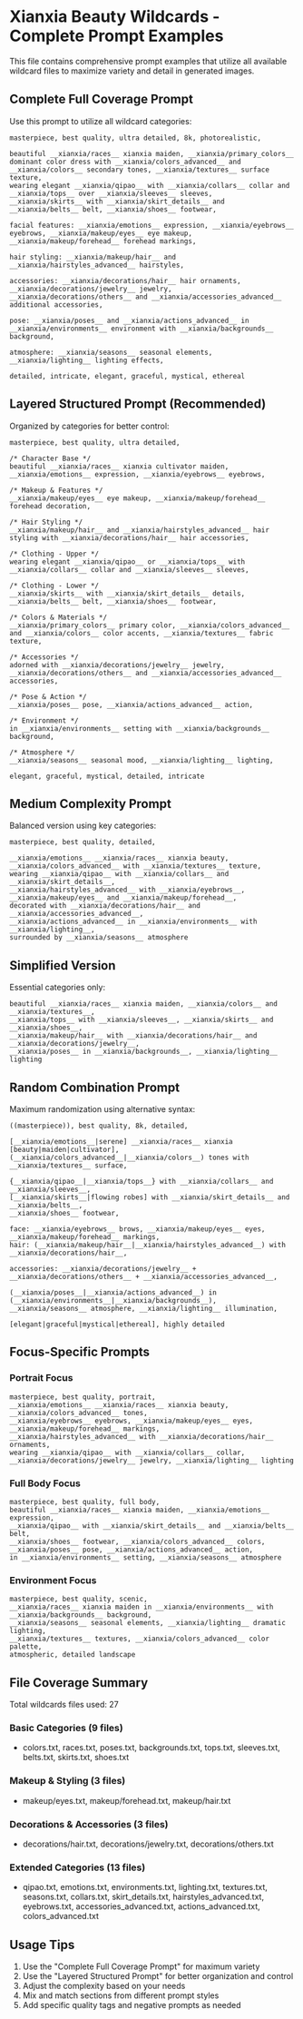 # Xianxia Beauty Wildcards - Complete Prompt Examples

This file contains comprehensive prompt examples that utilize all available wildcard files to maximize variety and detail in generated images.

## Complete Full Coverage Prompt
Use this prompt to utilize all wildcard categories:

```
masterpiece, best quality, ultra detailed, 8k, photorealistic, 

beautiful __xianxia/races__ xianxia maiden, __xianxia/primary_colors__ dominant color dress with __xianxia/colors_advanced__ and __xianxia/colors__ secondary tones, __xianxia/textures__ surface texture,
wearing elegant __xianxia/qipao__ with __xianxia/collars__ collar and __xianxia/tops__ over __xianxia/sleeves__ sleeves,
__xianxia/skirts__ with __xianxia/skirt_details__ and __xianxia/belts__ belt, __xianxia/shoes__ footwear,

facial features: __xianxia/emotions__ expression, __xianxia/eyebrows__ eyebrows, __xianxia/makeup/eyes__ eye makeup, __xianxia/makeup/forehead__ forehead markings,

hair styling: __xianxia/makeup/hair__ and __xianxia/hairstyles_advanced__ hairstyles,

accessories: __xianxia/decorations/hair__ hair ornaments, __xianxia/decorations/jewelry__ jewelry, __xianxia/decorations/others__ and __xianxia/accessories_advanced__ additional accessories,

pose: __xianxia/poses__ and __xianxia/actions_advanced__ in __xianxia/environments__ environment with __xianxia/backgrounds__ background,

atmosphere: __xianxia/seasons__ seasonal elements, __xianxia/lighting__ lighting effects,

detailed, intricate, elegant, graceful, mystical, ethereal
```

## Layered Structured Prompt (Recommended)
Organized by categories for better control:

```
masterpiece, best quality, ultra detailed,

/* Character Base */
beautiful __xianxia/races__ xianxia cultivator maiden, __xianxia/emotions__ expression, __xianxia/eyebrows__ eyebrows,

/* Makeup & Features */
__xianxia/makeup/eyes__ eye makeup, __xianxia/makeup/forehead__ forehead decoration,

/* Hair Styling */
__xianxia/makeup/hair__ and __xianxia/hairstyles_advanced__ hair styling with __xianxia/decorations/hair__ hair accessories,

/* Clothing - Upper */
wearing elegant __xianxia/qipao__ or __xianxia/tops__ with __xianxia/collars__ collar and __xianxia/sleeves__ sleeves,

/* Clothing - Lower */
__xianxia/skirts__ with __xianxia/skirt_details__ details, __xianxia/belts__ belt, __xianxia/shoes__ footwear,

/* Colors & Materials */
__xianxia/primary_colors__ primary color, __xianxia/colors_advanced__ and __xianxia/colors__ color accents, __xianxia/textures__ fabric texture,

/* Accessories */
adorned with __xianxia/decorations/jewelry__ jewelry, __xianxia/decorations/others__ and __xianxia/accessories_advanced__ accessories,

/* Pose & Action */
__xianxia/poses__ pose, __xianxia/actions_advanced__ action,

/* Environment */
in __xianxia/environments__ setting with __xianxia/backgrounds__ background,

/* Atmosphere */
__xianxia/seasons__ seasonal mood, __xianxia/lighting__ lighting,

elegant, graceful, mystical, detailed, intricate
```

## Medium Complexity Prompt
Balanced version using key categories:

```
masterpiece, best quality, detailed,

__xianxia/emotions__ __xianxia/races__ xianxia beauty, __xianxia/colors_advanced__ with __xianxia/textures__ texture,
wearing __xianxia/qipao__ with __xianxia/collars__ and __xianxia/skirt_details__,
__xianxia/hairstyles_advanced__ with __xianxia/eyebrows__, __xianxia/makeup/eyes__ and __xianxia/makeup/forehead__,
decorated with __xianxia/decorations/hair__ and __xianxia/accessories_advanced__,
__xianxia/actions_advanced__ in __xianxia/environments__ with __xianxia/lighting__,
surrounded by __xianxia/seasons__ atmosphere
```

## Simplified Version
Essential categories only:

```
beautiful __xianxia/races__ xianxia maiden, __xianxia/colors__ and __xianxia/textures__,
__xianxia/tops__ with __xianxia/sleeves__, __xianxia/skirts__ and __xianxia/shoes__,
__xianxia/makeup/hair__ with __xianxia/decorations/hair__ and __xianxia/decorations/jewelry__,
__xianxia/poses__ in __xianxia/backgrounds__, __xianxia/lighting__ lighting
```

## Random Combination Prompt
Maximum randomization using alternative syntax:

```
((masterpiece)), best quality, 8k, detailed,

[__xianxia/emotions__|serene] __xianxia/races__ xianxia [beauty|maiden|cultivator], 
(__xianxia/colors_advanced__|__xianxia/colors__) tones with __xianxia/textures__ surface,

{__xianxia/qipao__|__xianxia/tops__} with __xianxia/collars__ and __xianxia/sleeves__,
[__xianxia/skirts__|flowing robes] with __xianxia/skirt_details__ and __xianxia/belts__,
__xianxia/shoes__ footwear,

face: __xianxia/eyebrows__ brows, __xianxia/makeup/eyes__ eyes, __xianxia/makeup/forehead__ markings,
hair: (__xianxia/makeup/hair__|__xianxia/hairstyles_advanced__) with __xianxia/decorations/hair__,

accessories: __xianxia/decorations/jewelry__ + __xianxia/decorations/others__ + __xianxia/accessories_advanced__,

(__xianxia/poses__|__xianxia/actions_advanced__) in (__xianxia/environments__|__xianxia/backgrounds__),
__xianxia/seasons__ atmosphere, __xianxia/lighting__ illumination,

[elegant|graceful|mystical|ethereal], highly detailed
```

## Focus-Specific Prompts

### Portrait Focus
```
masterpiece, best quality, portrait,
__xianxia/emotions__ __xianxia/races__ xianxia beauty, __xianxia/colors_advanced__ tones,
__xianxia/eyebrows__ eyebrows, __xianxia/makeup/eyes__ eyes, __xianxia/makeup/forehead__ markings,
__xianxia/hairstyles_advanced__ with __xianxia/decorations/hair__ ornaments,
wearing __xianxia/qipao__ with __xianxia/collars__ collar,
__xianxia/decorations/jewelry__ jewelry, __xianxia/lighting__ lighting
```

### Full Body Focus
```
masterpiece, best quality, full body,
beautiful __xianxia/races__ xianxia maiden, __xianxia/emotions__ expression,
__xianxia/qipao__ with __xianxia/skirt_details__ and __xianxia/belts__ belt,
__xianxia/shoes__ footwear, __xianxia/colors_advanced__ colors,
__xianxia/poses__ pose, __xianxia/actions_advanced__ action,
in __xianxia/environments__ setting, __xianxia/seasons__ atmosphere
```

### Environment Focus
```
masterpiece, best quality, scenic,
__xianxia/races__ xianxia maiden in __xianxia/environments__ with __xianxia/backgrounds__ background,
__xianxia/seasons__ seasonal elements, __xianxia/lighting__ dramatic lighting,
__xianxia/textures__ textures, __xianxia/colors_advanced__ color palette,
atmospheric, detailed landscape
```

## File Coverage Summary
Total wildcards files used: 27

### Basic Categories (9 files)
- colors.txt, races.txt, poses.txt, backgrounds.txt, tops.txt, sleeves.txt, belts.txt, skirts.txt, shoes.txt

### Makeup & Styling (3 files)  
- makeup/eyes.txt, makeup/forehead.txt, makeup/hair.txt

### Decorations & Accessories (3 files)
- decorations/hair.txt, decorations/jewelry.txt, decorations/others.txt

### Extended Categories (13 files)
- qipao.txt, emotions.txt, environments.txt, lighting.txt, textures.txt, seasons.txt, collars.txt, skirt_details.txt, hairstyles_advanced.txt, eyebrows.txt, accessories_advanced.txt, actions_advanced.txt, colors_advanced.txt

## Usage Tips
1. Use the "Complete Full Coverage Prompt" for maximum variety
2. Use the "Layered Structured Prompt" for better organization and control
3. Adjust the complexity based on your needs
4. Mix and match sections from different prompt styles
5. Add specific quality tags and negative prompts as needed